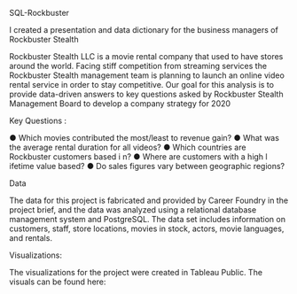 SQL-Rockbuster

I created a presentation and data dictionary for the business managers of Rockbuster Stealth 

Rockbuster Stealth LLC is a movie rental company that used to have stores around the world. Facing stiff competition from streaming services the Rockbuster Stealth management team is planning to launch an online video rental service in order to stay competitive. Our goal for this analysis is to provide data-driven answers to key questions asked by Rockbuster Stealth Management Board to develop a company strategy for 2020


Key Questions :

● Which movies contributed the most/least to revenue gain?
● What was the average rental duration for all videos?
● Which countries are Rockbuster customers based i n?
● Where are customers with a high l ifetime value based?
● Do sales figures vary between geographic regions?

Data

The data for this project is fabricated and provided by Career Foundry in the project brief, and the data was analyzed using a relational database management system and PostgreSQL. The data set includes information on customers, staff, store locations, movies in stock, actors, movie languages, and rentals.

Visualizations:

The visualizations for the project were created in Tableau Public. The visuals can be found here: 
